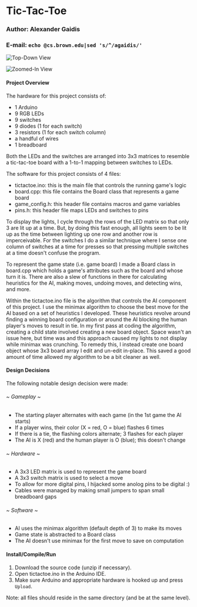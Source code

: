# Tic-Tac-Toe
### Author: Alexander Gaidis
### E-mail: `echo @cs.brown.edu|sed 's/^/agaidis/'`


![Top-Down View](IMG_2069.png)

![Zoomed-In View](IMG_2073.png)

#### Project Overview

The hardware for this project consists of:
* 1 Arduino
* 9 RGB LEDs
* 9 switches
* 9 diodes (1 for each switch)
* 3 resistors (1 for each switch column)
* a handful of wires
* 1 breadboard

Both the LEDs and the switches are arranged into 3x3 matrices to resemble a 
tic-tac-toe board with a 1-to-1 mapping between switches to LEDs.

The software for this project consists of 4 files:
* tictactoe.ino: this is the main file that controls the running game's logic
* board.cpp: this file contains the Board class that represents a game board
* game_config.h: this header file contains macros and game variables
* pins.h: this header file maps LEDs and switches to pins

To display the lights, I cycle through the rows of the LED matrix so that only
3 are lit up at a time. But, by doing this fast enough, all lights seem to be
lit up as the time between lighting up one row and another row is imperceivable.
For the switches I do a similar technique where I sense one column of switches
at a time for presses so that pressing multiple switches at a time doesn't
confuse the program.

To represent the game state (i.e. game board) I made a Board class in board.cpp
which holds a game's attributes such as the board and whose turn it is. There
are also a slew of functions in there for calculating heuristics for the AI,
making moves, undoing moves, and detecting wins, and more.

Within the tictactoe.ino file is the algorithm that controls the AI component
of this project. I use the minimax algorithm to choose the best move for the
AI based on a set of heuristics I developed. These heuristics revolve around
finding a winning board configuration or around the AI blocking the human 
player's moves to result in tie. In my first pass at coding the algorithm,
creating a child state involved creating a new board object. Space wasn't an
issue here, but time was and this approach caused my lights to not display
while minimax was crunching. To remedy this, I instead create one board object
whose 3x3 board array I edit and un-edit in-place. This saved a good amount of
time allowed my algorithm to be a bit cleaner as well.


#### Design Decisions

The following notable design decision were made:

###### ~ Gameplay ~
* The starting player alternates with each game (in the 1st game the AI starts)
* If a player wins, their color (X = red, O = blue) flashes 6 times
* If there is a tie, the flashing colors alternate; 3 flashes for each player
* The AI is X (red) and the human player is O (blue); this doesn't change

###### ~ Hardware ~
* A 3x3 LED matrix is used to represent the game board
* A 3x3 switch matrix is used to select a move
* To allow for more digital pins, I hijacked some anolog pins to be digital :)
* Cables were managed by making small jumpers to span small breadboard gaps

###### ~ Software ~
* AI uses the minimax algorithm (default depth of 3) to make its moves
* Game state is abstracted to a Board class 
* The AI doesn't use minimax for the first move to save on computation

#### Install/Compile/Run

1. Download the source code (unzip if necessary).
1. Open tictactoe.ino in the Arduino IDE.
1. Make sure Arduino and appropriate hardware is hooked up and press `Upload`.

Note: all files should reside in the same directory (and be at the same level).
